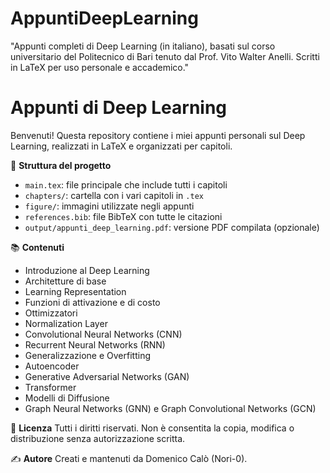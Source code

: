 # AppuntiDeepLearning
"Appunti completi di Deep Learning (in italiano), basati sul corso universitario del Politecnico di Bari tenuto dal Prof. Vito Walter Anelli. Scritti in LaTeX per uso personale e accademico."
# Appunti di Deep Learning

Benvenuti! Questa repository contiene i miei appunti personali sul Deep Learning, realizzati in LaTeX e organizzati per capitoli.

📁 **Struttura del progetto**
- `main.tex`: file principale che include tutti i capitoli
- `chapters/`: cartella con i vari capitoli in `.tex`
- `figure/`: immagini utilizzate negli appunti
- `references.bib`: file BibTeX con tutte le citazioni
- `output/appunti_deep_learning.pdf`: versione PDF compilata (opzionale)

📚 **Contenuti**
- Introduzione al Deep Learning
- Architetture di base
- Learning Representation
- Funzioni di attivazione e di costo
- Ottimizzatori
- Normalization Layer
- Convolutional Neural Networks (CNN)
- Recurrent Neural Networks (RNN)
- Generalizzazione e Overfitting
- Autoencoder
- Generative Adversarial Networks (GAN)
- Transformer
- Modelli di Diffusione
- Graph Neural Networks (GNN) e Graph Convolutional Networks (GCN)

📜 **Licenza**
Tutti i diritti riservati. Non è consentita la copia, modifica o distribuzione senza autorizzazione scritta.

✍️ **Autore**
Creati e mantenuti da Domenico Calò (Nori-0).

